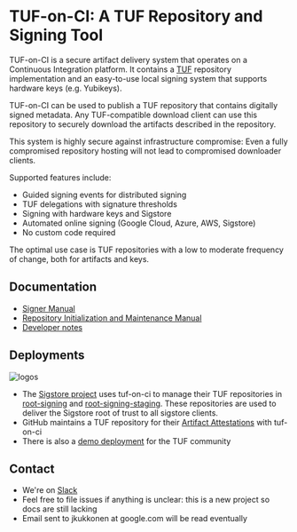 # TUF-on-CI: A TUF Repository and Signing Tool

TUF-on-CI is a secure artifact delivery system that operates on a Continuous Integration
platform. It contains a [TUF](https://theupdateframework.io) repository implementation and an
easy-to-use local signing system that supports hardware keys (e.g. Yubikeys).

TUF-on-CI can be used to publish a TUF repository that contains digitally signed metadata.
Any TUF-compatible download client can use this repository to securely download
the artifacts described in the repository.

This system is highly secure against infrastructure compromise: Even a fully compromised
repository hosting will not lead to compromised downloader clients.

Supported features include:
* Guided signing events for distributed signing
* TUF delegations with signature thresholds
* Signing with hardware keys and Sigstore
* Automated online signing (Google Cloud, Azure, AWS, Sigstore)
* No custom code required

The optimal use case is TUF repositories with a low to moderate frequency of change, both for artifacts and keys.

## Documentation

* [Signer Manual](docs/SIGNER-MANUAL.md)
* [Repository Initialization and Maintenance Manual](docs/REPOSITORY-INITIALIZATION-AND-MAINTENANCE.md)
* [Developer notes](docs/DEVELOPMENT.md)

## Deployments

![logos](https://github.com/theupdateframework/tuf-on-ci/assets/31889/34eb2a5e-b9a2-41ad-b333-6a28590b17f3)

* The [Sigstore project](https://www.sigstore.dev/) uses tuf-on-ci to manage their TUF repositories in
  [root-signing](https://github.com/sigstore/root-signing) and [root-signing-staging](https://github.com/sigstore/root-signing-staging).
  These repositories are used to deliver the Sigstore root of trust to all sigstore clients.
* GitHub maintains a TUF repository for their
  [Artifact Attestations](https://github.blog/2024-05-02-introducing-artifact-attestations-now-in-public-beta/)
  with tuf-on-ci
* There is also a [demo deployment](https://github.com/jku/tuf-demo/) for the TUF community

## Contact

* We're on [Slack](https://cloud-native.slack.com/archives/C04SHK2DPK9)
* Feel free to file issues if anything is unclear: this is a new project so docs are still lacking
* Email sent to jkukkonen at google.com will be read eventually
